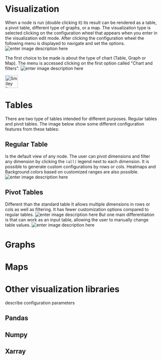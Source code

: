 # Visualization
When a node is run (double clicking it) its result can be rendered as a table, a pivot table, different type of graphs, or a map.
The visualization type is selected clicking on the configuration wheel that appears when you enter in the visualization edit mode. After clicking the configuration wheel the following menu is displayed to navigate and set the options.
![enter image description here](http://img.pyplan.org/viz-edit2.png)

The first choice to be made is about the type of chart (Table, Graph or Map). The menu is accessed clicking on the first option called "Chart and filters".
![enter image description here](http://img.pyplan.org/viz-viz-type1.png)

<img src="smiley.gif"  alt="Smiley face"  height="42"  width="42">

# Tables
There are two type of tables intended for different purposes. Regular tables and pivot tables.
The image below show some different configuration features from these tables:


## Regular Table
Is the default view of any node. The user can pivot dimensions and filter any dimension by clicking the `(all)` legend next to each dimension.
It is possible to generate custom configurations by rows or cols. Heatmaps and Background colors based on customized ranges are also possible.
 ![enter image description here](http://img.pyplan.org/viz-table-standard.png)
 
## Pivot Tables
Different than the standard table It allows multiple dimensions in rows or cols as well as filtering.
It has fewer customization options compared to regular tables.
![enter image description here](http://img.pyplan.org/viz-tables-dif1.png)
But one main differentiation is that can work as an input table, allowing the user to manually change table values.
![enter image description here](http://img.pyplan.org/viz-table-standard.png)
# Graphs
# Maps
# Other visualization libraries

describe configuration parameters
## Pandas
## Numpy
## Xarray

<!--stackedit_data:
eyJoaXN0b3J5IjpbODY0MjQ5Mzg0LC0xMDk1NTc3MTUyLDExOT
YwNjU3MjEsLTI4MjkzOTQ2MiwzMzE1NzU5NDksNjc1MzY4NTMs
MTYxMTY2Mzk0NywtMTY2NjI1Njc5MiwxOTU0NTYxNTQzLDEyNT
k4MjEzMDAsMTc3NDU2OTQ3MCwxNzQzMDIxNjA0LC02ODA5MDUw
ODVdfQ==
-->